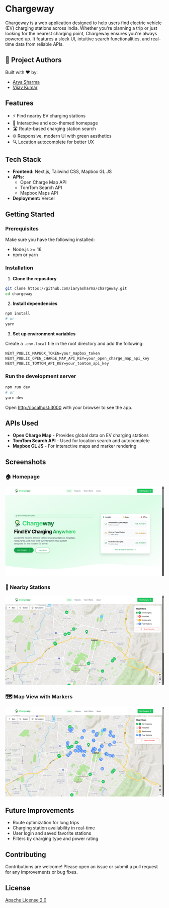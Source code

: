 
# Chargeway 

Chargeway is a web application designed to help users find electric vehicle (EV) charging stations across India. Whether you're planning a trip or just looking for the nearest charging point, Chargeway ensures you're always powered up. It features a sleek UI, intuitive search functionalities, and real-time data from reliable APIs.

## 👥 Project Authors

Built with ❤️ by:

- [Arya Sharma](https://github.com/iaryasharma)
- [Vijay Kumar](https://github.com/hii-vijayy)  

## Features

- ⚡ Find nearby EV charging stations
- 🌿 Interactive and eco-themed homepage
- 🛣️ Route-based charging station search
- 🌐 Responsive, modern UI with green aesthetics
- 🔍 Location autocomplete for better UX

## Tech Stack

- **Frontend:** Next.js, Tailwind CSS, Mapbox GL JS
- **APIs:**
  - Open Charge Map API
  - TomTom Search API
  - Mapbox Maps API
- **Deployment:** Vercel

## Getting Started

### Prerequisites

Make sure you have the following installed:

- Node.js >= 16
- npm or yarn

### Installation

1. **Clone the repository**

```bash
git clone https://github.com/iaryasharma/chargeway.git
cd chargeway
```

2. **Install dependencies**

```bash
npm install
# or
yarn
```

3. **Set up environment variables**

Create a `.env.local` file in the root directory and add the following:

```
NEXT_PUBLIC_MAPBOX_TOKEN=your_mapbox_token
NEXT_PUBLIC_OPEN_CHARGE_MAP_API_KEY=your_open_charge_map_api_key
NEXT_PUBLIC_TOMTOM_API_KEY=your_tomtom_api_key
```

### Run the development server

```bash
npm run dev
# or
yarn dev
```

Open [http://localhost:3000](http://localhost:3000) with your browser to see the app.


## APIs Used

- **Open Charge Map** - Provides global data on EV charging stations
- **TomTom Search API** - Used for location search and autocomplete
- **Mapbox GL JS** - For interactive maps and marker rendering

## Screenshots

### 🏠 Homepage
![Homepage](./public/screenshots/homepage.png)

### 📍 Nearby Stations
![Nearby Stations](./public/screenshots/nearby-stations.png)

### 🗺️ Map View with Markers
![Map View](./public/screenshots/map-view.png)

## Future Improvements

- Route optimization for long trips
- Charging station availability in real-time
- User login and saved favorite stations
- Filters by charging type and power rating

## Contributing

Contributions are welcome! Please open an issue or submit a pull request for any improvements or bug fixes.

## License

[Apache License 2.0](LICENSE)
